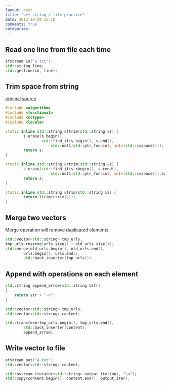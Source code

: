```yaml
---
layout: post
title: "c++ string / file practice"
date: 2013-10-29 15:10
comments: true
categories: 
---
```


Read one line from file each time
-----

``` c++
ifstream in("a.txt");
std::string line;
std::getline(in, line);
```

Trim space from string
-----

[original source][1]

``` c++
#include <algorithm>
#include <functional>
#include <cctype>
#include <locale>

static inline std::string &ltrim(std::string &s) {
        s.erase(s.begin(),
                std::find_if(s.begin(), s.end(),
                    std::not1(std::ptr_fun<int, int>(std::isspace))));
        return s;
}

static inline std::string &rtrim(std::string &s) {
        s.erase(std::find_if(s.rbegin(), s.rend(),
                    std::not1(std::ptr_fun<int, int>(std::isspace))).base(), s.end());
        return s;
}

static inline std::string &trim(std::string &s) {
        return ltrim(rtrim(s));
}

```

Merge two vectors
-----

Merge operation will remove duplicated elements.

``` c++
std::vector<std::string> tmp_urls;
tmp_urls.reserve(urls.size() + old_urls.size());
std::merge(old_urls.begin(), old_urls.end(),
        urls.begin(), urls.end(),
        std::back_inserter(tmp_urls));
```

Append with operations on each element
-----

``` c++
std::string append_arrow(std::string &str)
{
    return str + "->";
}

std::vector<std::string> tmp_urls;
std::vector<std::string> content;

std::transform(tmp_urls.begin(), tmp_urls.end(),
        std::back_inserter(content),
        append_arrow);
```

Write vector to file
-----

``` c++
ofstream out("a.txt");
std::vector<std::string> content;

std::ostream_iterator<std::string> output_iter(out, "\n");
std::copy(content.begin(), content.end(), output_iter);
```


[1]: http://stackoverflow.com/questions/216823/whats-the-best-way-to-trim-stdstring

